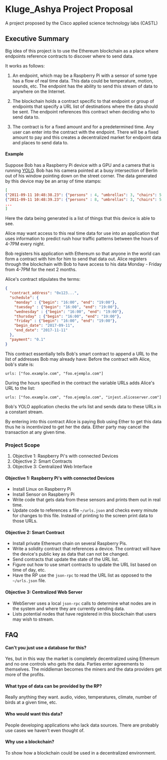 # Kluge_Ashya Project Proposal

A project proposed by the Cisco applied science technology labs (CASTL)

## Executive Summary

Big idea of this project is to use the Ethereum blockchain as a place where endpoints reference contracts to discover where to send data.  

It works as follows:

1.  An endpoint, which may be a Raspberry Pi with a sensor of some type has a flow of real time data.  This data could be temperature, motion, sounds, etc.  The endpoint has the ability to send this stream of data to anywhere on the Internet. 

1.  The blockchain holds a contract specific to that endpoint or group of endpoints that specify a URL list of destinations where the data should be sent.  The endpoint references this contract when deciding who to send data to.  

1.  The contract is for a fixed amount and for a predetermined time.  Any user can enter into the contract with the endpoint.  There will be a fixed amount to pay and this creates a decentralized market for endpoint data and places to send data to.  

#### Example

Suppose Bob has a Raspberry Pi device with a GPU and a camera that is running [YOLO](https://pjreddie.com/darknet/yolo/).  Bob has his camera pointed at a busy intersection of Berlin out of his window pointing down on the street corner.  The data generated by this device may be an array of time stamps:

```json
[
{"2011-09-11 10:48:38.23": {"persons" : 4, "umbrellas": 3, "chairs": 5, "motorbike": 1, "cellphone": 3}},
{"2011-09-11 10:48:39.23": {"persons" : 8, "umbrellas": 3, "chairs": 5, "cars": 4 }}
...
]
```
Here the data being generated is a list of things that this device is able to see.  

Alice may want access to this real time data for use into an application that uses information to predict rush hour traffic patterns between the hours of 4-7PM every night.  

Bob registers his application with Ethereum so that anyone in the world can form a contract with him for him to send that data out.  Alice registers through the blockchain with Bob to have access to his data Monday - Friday from 4-7PM for the next 2 months.  

Alice's contract stipulates the terms: 

```json
{
  "contract_address": "0x123...",
  "schedule": {
    "monday" : {"begin": "16:00", "end": "19:00"}, 
    "tuesday" : {"begin": "16:00", "end": "19:00"}, 
    "wednesday" : {"begin": "16:00", "end": "19:00"}, 
    "thursday" : {"begin": "16:00", "end": "19:00"}, 
    "friday" : {"begin": "16:00", "end": "19:00"}, 
    "begin_date": "2017-09-11",
    "end_date": "2017-11-11"
  },
  "payment": "0.1"
}
```
This contract essentially tells Bob's smart contract to append a URL to the list of addresses Bob may already have:
Before the contract with Alice, bob's state is:

```
urls: ["foo.example.com", "foo.ejemplo.com"]
```
During the hours specified in the contract the variable URLs adds Alice's URL to the list: 

```
urls: ["foo.example.com", "foo.ejemplo.com", "injest.aliceserver.com"]
```
Bob's YOLO application checks the urls list and sends data to these URLs in a constant stream.  

By entering into this contract Alice is paying Bob using Ether to get this data thus he is incentivized to get her the data.  Either party may cancel the transaction at any given time. 

### Project Scope

1. Objective 1: Raspberry Pi's with connected Devices
1. Objective 2: Smart Contracts 
1. Objective 3: Centralized Web Interface

#### Objective 1:  Raspberry Pi's with connected Devices

* Install Linux on Raspberry Pi
* Install Sensor on Raspberry Pi
* Write code that gets data from these sensors and prints them out in real time. 
* Update code to references a file ```~/urls.json``` and checks every minute for changes to this file.  Instead of printing to the screen print data to those URLs. 

#### Objective 2:  Smart Contract

* Install private Ethereum chain on several Raspberry Pis.  
* Write a solidity contract that references a device.  The contract will have the device's public key as data that can not be changed.  
* Send contracts that update the state of the URL list. 
* Figure out how to use smart contracts to update the URL list based on time of day, etc. 
* Have the RP use the ```json-rpc``` to read the URL list as opposed to the ```~/urls.json``` file.  

#### Objective 3:  Centralized Web Server
* WebServer uses a local ```json-rpc``` calls to determine what nodes are in the system and where they are currently sending data. 
* Lists potential nodes that have registered in this blockchain that users may wish to stream. 


## FAQ

#### Can't you just use a database for this? 

Yes, but in this way the market is completely decentralized using Ethereum and no one controls who gets the data.  Parties enter agreements to themselves. The middleman becomes the miners and the data providers get more of the profits. 

#### What type of data can be provided by the RP?

Really anything they want.  audio, video, temperatures, climate, number of birds at a given time, etc.  

#### Who would want this data? 

People developing applications who lack data sources.  There are probably use cases we haven't even thought of. 

#### Why use a blockchain? 

To show how a blockchain could be used in a decentralized environment. 



